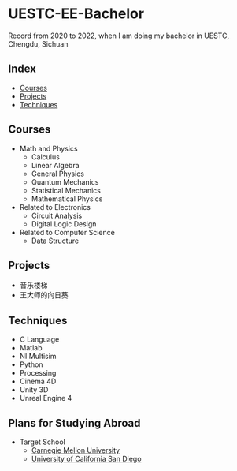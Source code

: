 # UESTC-EE-Bachelor
Record from 2020 to 2022, when I am doing my bachelor in UESTC, Chengdu, Sichuan
## Index
- [Courses](#Courses)
- [Projects](#Projects)
- [Techniques](#Techniques)
## Courses
- Math and Physics
  - Calculus
  - Linear Algebra
  - General Physics
  - Quantum Mechanics
  - Statistical Mechanics
  - Mathematical Physics
- Related to Electronics
  - Circuit Analysis
  - Digital Logic Design
- Related to Computer Science
  - Data Structure
## Projects
- 音乐楼梯
- 王大师的向日葵
## Techniques
- C Language
- Matlab
- NI Multisim
- Python
- Processing
- Cinema 4D
- Unity 3D
- Unreal Engine 4
## Plans for Studying Abroad
- Target School
  - [Carnegie Mellon University](https://www.cmu.edu/)
  - [University of California San Diego](https://ucsd.edu/)
